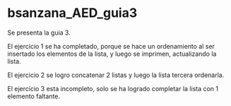 # bsanzana_AED_guia3
Se presenta la guia 3.

El ejercicio 1 se ha completado, porque se hace un ordenamiento al ser insertado los elementos de la lista, y luego se imprimen, actualizando la lista.

El ejercicio 2 se logro concatenar 2 listas y luego la lista tercera ordenarla.

El ejercicio 3 esta incompleto, solo se ha logrado completar la lista con 1 elemento faltante. 
